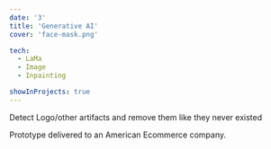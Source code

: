 ```yaml
---
date: '3'
title: 'Generative AI'
cover: 'face-mask.png'

tech:
  - LaMa
  - Image
  - Inpainting

showInProjects: true
---
```


Detect Logo/other  artifacts  and remove  them like they never      existed

Prototype delivered to an American Ecommerce company.
